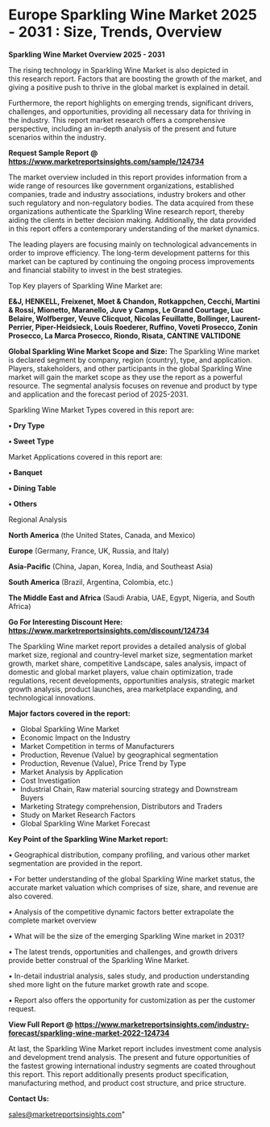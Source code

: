 # Europe Sparkling Wine Market 2025 - 2031 : Size, Trends, Overview

<Strong> Sparkling Wine Market Overview 2025 - 2031</strong>

The rising technology in Sparkling Wine Market is also depicted in this research report. Factors that are boosting the growth of the market, and giving a positive push to thrive in the global market is explained in detail.

Furthermore, the report highlights on emerging trends, significant drivers, challenges, and opportunities, providing all necessary data for thriving in the industry. This report market research offers a comprehensive perspective, including an in-depth analysis of the present and future scenarios within the industry.

<strong>Request Sample Report @ <a href=https://www.marketreportsinsights.com/sample/124734>https://www.marketreportsinsights.com/sample/124734</a></strong>

The market overview included in this report provides information from a wide range of resources like government organizations, established companies, trade and industry associations, industry brokers and other such regulatory and non-regulatory bodies. The data acquired from these organizations authenticate the Sparkling Wine research report, thereby aiding the clients in better decision making. Additionally, the data provided in this report offers a contemporary understanding of the market dynamics.

The leading players are focusing mainly on technological advancements in order to improve efficiency. The long-term development patterns for this market can be captured by continuing the ongoing process improvements and financial stability to invest in the best strategies.

Top Key players of Sparkling Wine Market are:

<strong>E&J, HENKELL, Freixenet, Moet & Chandon, Rotkappchen, Cecchi, Martini & Rossi, Mionetto, Maranello, Juve y Camps, Le Grand Courtage, Luc Belaire, Wolfberger, Veuve Clicquot, Nicolas Feuillatte, Bollinger, Laurent-Perrier, Piper-Heidsieck, Louis Roederer, Ruffino, Voveti Prosecco, Zonin Prosecco, La Marca Prosecco, Riondo, Risata, CANTINE VALTIDONE</strong>

<strong><b>Global Sparkling Wine Market Scope and Size:</b></strong>
The Sparkling Wine market is declared segment by company, region (country), type, and application. Players, stakeholders, and other participants in the global Sparkling Wine market will gain the market scope as they use the report as a powerful resource. The segmental analysis focuses on revenue and product by type and application and the forecast period of 2025-2031.

Sparkling Wine Market Types covered in this report are:

<strong>• Dry Type

• Sweet Type</strong>

Market Applications covered in this report are:

<strong>• Banquet

• Dining Table

• Others</strong> 

Regional Analysis

<strong>North America</strong> (the United States, Canada, and Mexico)

<strong>Europe</strong> (Germany, France, UK, Russia, and Italy)

<strong>Asia-Pacific</strong> (China, Japan, Korea, India, and Southeast Asia)

<strong>South America</strong> (Brazil, Argentina, Colombia, etc.)

<strong>The Middle East and Africa</strong> (Saudi Arabia, UAE, Egypt, Nigeria, and South Africa)

<strong>Go For Interesting Discount Here: <a href=https://www.marketreportsinsights.com/discount/124734>https://www.marketreportsinsights.com/discount/124734</a></strong>

The Sparkling Wine market report provides a detailed analysis of global market size, regional and country-level market size, segmentation market growth, market share, competitive Landscape, sales analysis, impact of domestic and global market players, value chain optimization, trade regulations, recent developments, opportunities analysis, strategic market growth analysis, product launches, area marketplace expanding, and technological innovations.

<strong><b>Major factors covered in the report:</b></strong>
<ul>
  <li>Global Sparkling Wine Market </li>
  <li>Economic Impact on the Industry</li>
  <li>Market Competition in terms of Manufacturers</li>
  <li>Production, Revenue (Value) by geographical segmentation</li>
  <li>Production, Revenue (Value), Price Trend by Type</li>
  <li>Market Analysis by Application</li>
  <li>Cost Investigation</li>
  <li>Industrial Chain, Raw material sourcing strategy and Downstream Buyers</li>
  <li>Marketing Strategy comprehension, Distributors and Traders</li>
  <li>Study on Market Research Factors</li>
  <li>Global Sparkling Wine Market Forecast</li>
</ul>

<strong><b>Key Point of the Sparkling Wine Market report:</b></strong>

• Geographical distribution, company profiling, and various other market segmentation are provided in the report.

• For better understanding of the global Sparkling Wine market status, the accurate market valuation which comprises of size, share, and revenue are also covered.

• Analysis of the competitive dynamic factors better extrapolate the complete market overview

• What will be the size of the emerging Sparkling Wine market in 2031?

• The latest trends, opportunities and challenges, and growth drivers provide better construal of the Sparkling Wine Market.

• In-detail industrial analysis, sales study, and production understanding shed more light on the future market growth rate and scope.

• Report also offers the opportunity for customization as per the customer request.

<strong><b>View Full Report @ <a href=https://www.marketreportsinsights.com/industry-forecast/sparkling-wine-market-2022-124734>https://www.marketreportsinsights.com/industry-forecast/sparkling-wine-market-2022-124734</a></b></strong>


At last, the Sparkling Wine Market report includes investment come analysis and development trend analysis. The present and future opportunities of the fastest growing international industry segments are coated throughout this report. This report additionally presents product specification, manufacturing method, and product cost structure, and price structure.

<strong>Contact Us:</strong>

sales@marketreportsinsights.com"
